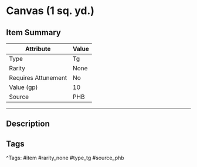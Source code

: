 # Canvas (1 sq. yd.)

## Item Summary

| Attribute            | Value                        |
|----------------------|------------------------------|
| Type                 | Tg |
| Rarity               | None             |
| Requires Attunement  | No                |
| Value (gp)           | 10    |
| Source               | PHB |

---

## Description



## Tags

^Tags: #item #rarity_none #type_tg #source_phb